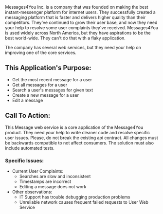 Messages4You Inc. is a company that was founded on making the best instant-messenger platform for internet users. They successfully
created a messaging platform that is faster and delivers higher quality than their competitors. They've continued to grow their user base,
and now they need your help to resolve some user complaints they've received.  Messages4You is used widely across North America, but they have aspirations to be the best world-wide.
They can't do that with a flaky application.

The company has several web services, but they need your help on improving one of the core services.

## This Application's Purpose:
* Get the most recent message for a user
* Get all messages for a user
* Search a user's messages for given text
* Create a new message for a user
* Edit a message

## Call To Action:
This Message web service is a core application of the Message4You product.
They need your help to write cleaner code and resolve specific user issues. Please, do not break the existing api contract. All changes must be backwards compatible to not affect consumers.
The solution must also include automated tests.

### Specific Issues:
* Current User Complaints:
    * Searches are slow and inconsistent
    * Timestamps are incorrect
    * Editing a message does not work
* Other observations:
    * IT Support has trouble debugging production problems
    * Unreliable network causes frequent failed requests to User Web Service
